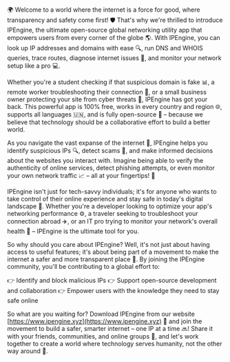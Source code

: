 🌍 Welcome to a world where the internet is a force for good, where transparency and safety come first! 🛡️ That's why we're thrilled to introduce IPEngine, the ultimate open-source global networking utility app that empowers users from every corner of the globe 🌎. With IPEngine, you can look up IP addresses and domains with ease 🔍, run DNS and WHOIS queries, trace routes, diagnose internet issues 👀, and monitor your network setup like a pro 💻.

Whether you're a student checking if that suspicious domain is fake 📊, a remote worker troubleshooting their connection 🏢, or a small business owner protecting your site from cyber threats 💸, IPEngine has got your back. This powerful app is 100% free, works in every country and region 🌐, supports all languages 🇺🇳, and is fully open-source 👥 – because we believe that technology should be a collaborative effort to build a better world.

As you navigate the vast expanse of the internet 🌊, IPEngine helps you identify suspicious IPs 🔍, detect scams 🚨, and make informed decisions about the websites you interact with. Imagine being able to verify the authenticity of online services, detect phishing attempts, or even monitor your own network traffic 📈 – all at your fingertips! 💸

IPEngine isn't just for tech-savvy individuals; it's for anyone who wants to take control of their online experience and stay safe in today's digital landscape 🌊. Whether you're a developer looking to optimize your app's networking performance ⚙️, a traveler seeking to troubleshoot your connection abroad ✈️, or an IT pro trying to monitor your network's overall health 🏥 – IPEngine is the ultimate tool for you.

So why should you care about IPEngine? Well, it's not just about having access to useful features; it's about being part of a movement to make the internet a safer and more transparent place 🌟. By joining the IPEngine community, you'll be contributing to a global effort to:

👉 Identify and block malicious IPs
👉 Support open-source development and collaboration
👉 Empower users with the knowledge they need to stay safe online

So what are you waiting for? Download IPEngine from our website [https://www.ipengine.xyz](https://www.ipengine.xyz) 📲 and join the movement to build a safer, smarter internet – one IP at a time 🔜! Share it with your friends, communities, and online groups 👫, and let's work together to create a world where technology serves humanity, not the other way around 🌟.